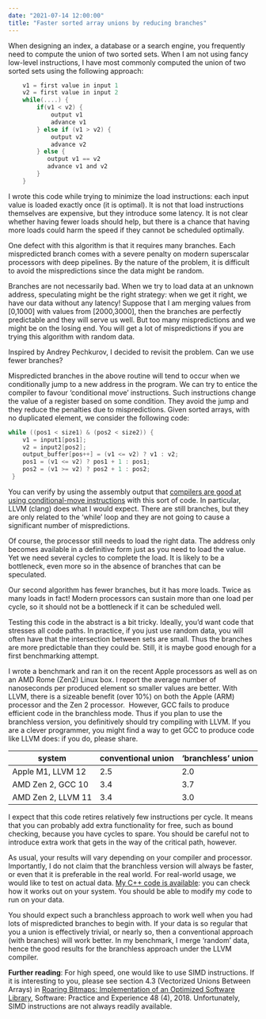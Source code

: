 ```yaml
---
date: "2021-07-14 12:00:00"
title: "Faster sorted array unions by reducing branches"
---
```




When designing an index, a database or a search engine, you frequently need to compute the union of two sorted sets. When I am not using fancy low-level instructions, I have most commonly computed the union of two sorted sets using the following approach:
```C
    v1 = first value in input 1
    v2 = first value in input 2
    while(....) {
        if(v1 < v2) {
            output v1
            advance v1
        } else if (v1 > v2) {
            output v2
            advance v2
        } else {
           output v1 == v2
           advance v1 and v2
        }
    }
```


I wrote this code while trying to minimize the load instructions: each input value is loaded exactly once (it is optimal). It is not that load instructions themselves are expensive, but they introduce some latency. It is not clear whether having fewer loads should help, but there is a chance that having more loads could harm the speed if they cannot be scheduled optimally.

One defect with this algorithm is that it requires many branches. Each mispredicted branch comes with a severe penalty on modern superscalar processors with deep pipelines. By the nature of the problem, it is difficult to avoid the mispredictions since the data might be random.

Branches are not necessarily bad. When we try to load data at an unknown address, speculating might be the right strategy: when we get it right, we have our data without any latency! Suppose that I am merging values from [0,1000] with values from [2000,3000], then the branches are perfectly predictable and they will serve us well. But too many mispredictions and we might be on the losing end. You will get a lot of mispredictions if you are trying this algorithm with random data.

Inspired by Andrey Pechkurov, I decided to revisit the problem. Can we use fewer branches?

Mispredicted branches in the above routine will tend to occur when we conditionally jump to a new address in the program. We can try to entice the compiler to favour &lsquo;conditional move&rsquo; instructions. Such instructions change the value of a register based on some condition. They avoid the jump and they reduce the penalties due to mispredictions. Given sorted arrays, with no duplicated element, we consider the following code:
```C
while ((pos1 < size1) & (pos2 < size2)) {
    v1 = input1[pos1];
    v2 = input2[pos2];
    output_buffer[pos++] = (v1 <= v2) ? v1 : v2;
    pos1 = (v1 <= v2) ? pos1 + 1 : pos1;
    pos2 = (v1 >= v2) ? pos2 + 1 : pos2;
 }
```


You can verify by using the assembly output that [compilers are good at using conditional-move instructions](https://godbolt.org/z/sTWzn35Pd) with this sort of code. In particular, LLVM (clang) does what I would expect. There are still branches, but they are only related to the &lsquo;while&rsquo; loop and they are not going to cause a significant number of mispredictions.

Of course, the processor still needs to load the right data. The address only becomes available in a definitive form just as you need to load the value. Yet we need several cycles to complete the load. It is likely to be a bottleneck, even more so in the absence of branches that can be speculated.

Our second algorithm has fewer branches, but it has more loads. Twice as many loads in fact! Modern processors can sustain more than one load per cycle, so it should not be a bottleneck if it can be scheduled well.

Testing this code in the abstract is a bit tricky. Ideally, you&rsquo;d want code that stresses all code paths. In practice, if you just use random data, you will often have that the intersection between sets are small. Thus the branches are more predictable than they could be. Still, it is maybe good enough for a first benchmarking attempt.

I wrote a benchmark and ran it on the recent Apple processors as well as on an AMD Rome (Zen2) Linux box. I report the average number of nanoseconds per produced element so smaller values are better. With LLVM, there is a sizeable benefit (over 10%) on both the Apple (ARM) processor and the Zen 2 processor.  However, GCC fails to produce efficient code in the branchless mode. Thus if you plan to use the branchless version, you definitively should try compiling with LLVM. If you are a clever programmer, you might find a way to get GCC to produce code like LLVM does: if you do, please share.

system                   |conventional union       |&lsquo;branchless&rsquo; union |
-------------------------|-------------------------|-------------------------|
Apple M1, LLVM 12        |2.5                      |2.0                      |
AMD Zen 2, GCC 10        |3.4                      |3.7                      |
AMD Zen 2, LLVM 11       |3.4                      |3.0                      |


I expect that this code retires relatively few instructions per cycle. It means that you can probably add extra functionality for free, such as bound checking, because you have cycles to spare. You should be careful not to introduce extra work that gets in the way of the critical path, however.

As usual, your results will vary depending on your compiler and processor. Importantly, I do not claim that the branchless version will always be faster, or even that it is preferable in the real world. For real-world usage, we would like to test on actual data. [My C++ code is available](https://github.com/lemire/Code-used-on-Daniel-Lemire-s-blog/tree/master/2021/07/14): you can check how it works out on your system. You should be able to modify my code to run on your data.

You should expect such a branchless approach to work well when you had lots of mispredicted branches to begin with. If your data is so regular that you a union is effectively trivial, or nearly so, then a conventional approach (with branches) will work better. In my benchmark, I merge &lsquo;random&rsquo; data, hence the good results for the branchless approach under the LLVM compiler.

__Further reading__: For high speed, one would like to use SIMD instructions. If it is interesting to you, please see section 4.3 (Vectorized Unions Between Arrays) in [Roaring Bitmaps: Implementation of an Optimized Software Library](https://arxiv.org/abs/1709.07821), Software: Practice and Experience 48 (4), 2018. Unfortunately, SIMD instructions are not always readily available.

